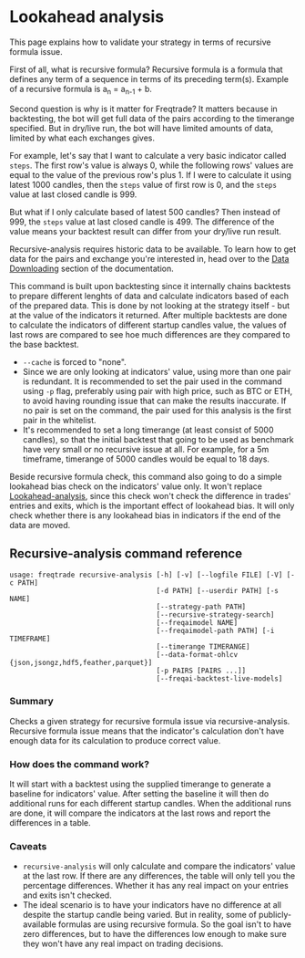 # Lookahead analysis

This page explains how to validate your strategy in terms of recursive formula issue.

First of all, what is recursive formula? Recursive formula is a formula that defines any term of a sequence in terms of its preceding term(s). Example of a recursive formula is a<sub>n</sub> = a<sub>n-1</sub> + b.

Second question is why is it matter for Freqtrade? It matters because in backtesting, the bot will get full data of the pairs according to the timerange specified. But in dry/live run, the bot will have limited amounts of data, limited by what each exchanges gives.

For example, let's say that I want to calculate a very basic indicator called `steps`. The first row's value is always 0, while the following rows' values are equal to the value of the previous row's plus 1. If I were to calculate it using latest 1000 candles, then the `steps` value of first row is 0, and the `steps` value at last closed candle is 999.

But what if I only calculate based of latest 500 candles? Then instead of 999, the `steps` value at last closed candle is 499. The difference of the value means your backtest result can differ from your dry/live run result.

Recursive-analysis requires historic data to be available. To learn how to get data for the pairs and exchange you're interested in,
head over to the [Data Downloading](data-download.md) section of the documentation.

This command is built upon backtesting since it internally chains backtests to prepare different lenghts of data and calculate indicators based of each of the prepared data.
This is done by not looking at the strategy itself - but at the value of the indicators it returned. After multiple backtests are done to calculate the indicators of different startup candles value, the values of last rows are compared to see hoe much differences are they compared to the base backtest.

- `--cache` is forced to "none".
- Since we are only looking at indicators' value, using more than one pair is redundant. It is recommended to set the pair used in the command using `-p` flag, preferably using pair with high price, such as BTC or ETH, to avoid having rounding issue that can make the results inaccurate. If no pair is set on the command, the pair used for this analysis is the first pair in the whitelist.
- It's recommended to set a long timerange (at least consist of 5000 candles), so that the initial backtest that going to be used as benchmark have very small or no recursive issue at all. For example, for a 5m timeframe, timerange of 5000 candles would be equal to 18 days.

Beside recursive formula check, this command also going to do a simple lookahead bias check on the indicators' value only. It won't replace [Lookahead-analysis](lookahead-analysis.md), since this check won't check the difference in trades' entries and exits, which is the important effect of lookahead bias. It will only check whether there is any lookahead bias in indicators if the end of the data are moved.

## Recursive-analysis command reference

```
usage: freqtrade recursive-analysis [-h] [-v] [--logfile FILE] [-V] [-c PATH]
                                    [-d PATH] [--userdir PATH] [-s NAME]
                                    [--strategy-path PATH]
                                    [--recursive-strategy-search]
                                    [--freqaimodel NAME]
                                    [--freqaimodel-path PATH] [-i TIMEFRAME]
                                    [--timerange TIMERANGE]
                                    [--data-format-ohlcv {json,jsongz,hdf5,feather,parquet}]
                                    [-p PAIRS [PAIRS ...]]
                                    [--freqai-backtest-live-models]

```

### Summary

Checks a given strategy for recursive formula issue via recursive-analysis.
Recursive formula issue means that the indicator's calculation don't have enough data for its calculation to produce correct value.

### How does the command work?

It will start with a backtest using the supplied timerange to generate a baseline for indicators' value.
After setting the baseline it will then do additional runs for each different startup candles.
When the additional runs are done, it will compare the indicators at the last rows and report the differences in a table.

### Caveats

- `recursive-analysis` will only calculate and compare the indicators' value at the last row. If there are any differences, the table will only tell you the percentage differences. Whether it has any real impact on your entries and exits isn't checked.
- The ideal scenario is to have your indicators have no difference at all despite the startup candle being varied. But in reality, some of publicly-available formulas are using recursive formula. So the goal isn't to have zero differences, but to have the differences low enough to make sure they won't have any real impact on trading decisions.
